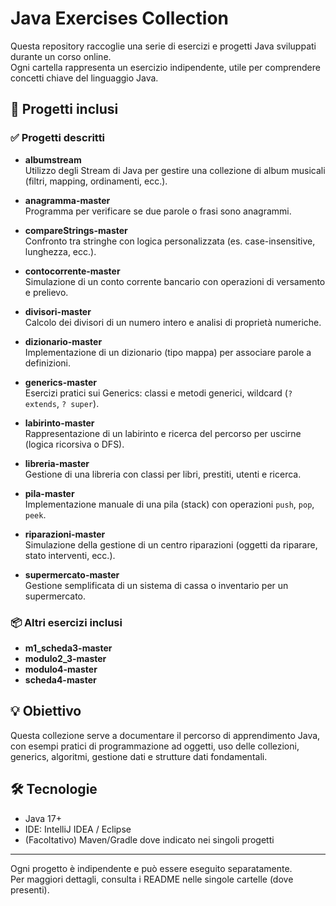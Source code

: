 # Java Exercises Collection

Questa repository raccoglie una serie di esercizi e progetti Java sviluppati durante un corso online.  
Ogni cartella rappresenta un esercizio indipendente, utile per comprendere concetti chiave del linguaggio Java.

## 📁 Progetti inclusi

### ✅ Progetti descritti

- **albumstream**  
  Utilizzo degli Stream di Java per gestire una collezione di album musicali (filtri, mapping, ordinamenti, ecc.).

- **anagramma-master**  
  Programma per verificare se due parole o frasi sono anagrammi.

- **compareStrings-master**  
  Confronto tra stringhe con logica personalizzata (es. case-insensitive, lunghezza, ecc.).

- **contocorrente-master**  
  Simulazione di un conto corrente bancario con operazioni di versamento e prelievo.

- **divisori-master**  
  Calcolo dei divisori di un numero intero e analisi di proprietà numeriche.

- **dizionario-master**  
  Implementazione di un dizionario (tipo mappa) per associare parole a definizioni.

- **generics-master**  
  Esercizi pratici sui Generics: classi e metodi generici, wildcard (`? extends`, `? super`).

- **labirinto-master**  
  Rappresentazione di un labirinto e ricerca del percorso per uscirne (logica ricorsiva o DFS).

- **libreria-master**  
  Gestione di una libreria con classi per libri, prestiti, utenti e ricerca.

- **pila-master**  
  Implementazione manuale di una pila (stack) con operazioni `push`, `pop`, `peek`.

- **riparazioni-master**  
  Simulazione della gestione di un centro riparazioni (oggetti da riparare, stato interventi, ecc.).

- **supermercato-master**  
  Gestione semplificata di un sistema di cassa o inventario per un supermercato.

### 📦 Altri esercizi inclusi

- **m1_scheda3-master**
- **modulo2_3-master**
- **modulo4-master**
- **scheda4-master**

## 💡 Obiettivo

Questa collezione serve a documentare il percorso di apprendimento Java, con esempi pratici di programmazione ad oggetti, uso delle collezioni, generics, algoritmi, gestione dati e strutture dati fondamentali.

## 🛠️ Tecnologie

- Java 17+
- IDE: IntelliJ IDEA / Eclipse
- (Facoltativo) Maven/Gradle dove indicato nei singoli progetti

---

Ogni progetto è indipendente e può essere eseguito separatamente.  
Per maggiori dettagli, consulta i README nelle singole cartelle (dove presenti).

